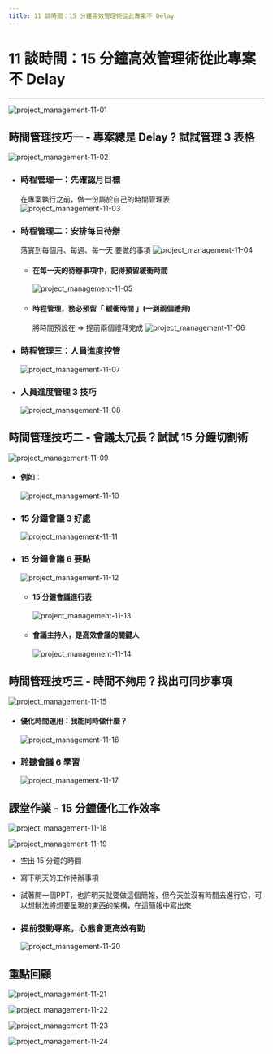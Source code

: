```yaml
---
title: 11 談時間：15 分鐘高效管理術從此專案不 Delay
---
```

 
# 11 談時間：15 分鐘高效管理術從此專案不 Delay
---

![project_management-11-01](/docFubon/project_management/project_management-11-01.png)

## 時間管理技巧一 - 專案總是 Delay ? 試試管理 3 表格
  ![project_management-11-02](/docFubon/project_management/project_management-11-02.png)

  - ### 時程管理一：先確認月目標
    在專案執行之前，做一份屬於自己的時間管理表
    ![project_management-11-03](/docFubon/project_management/project_management-11-03.png)

  - ### 時程管理二：安排每日待辦
    落實到每個月、每週、每一天 要做的事項
    ![project_management-11-04](/docFubon/project_management/project_management-11-04.png)

    - #### 在每一天的待辦事項中，記得預留緩衝時間
      ![project_management-11-05](/docFubon/project_management/project_management-11-05.png)

    - #### 時程管理，務必預留「 緩衝時間 」(一到兩個禮拜)
      將時間預設在 => 提前兩個禮拜完成
      ![project_management-11-06](/docFubon/project_management/project_management-11-06.png)

  - ### 時程管理三：人員進度控管
    ![project_management-11-07](/docFubon/project_management/project_management-11-07.png)

  - ### 人員進度管理 3 技巧
    ![project_management-11-08](/docFubon/project_management/project_management-11-08.png)

## 時間管理技巧二 - 會議太冗長？試試 15 分鐘切割術
  ![project_management-11-09](/docFubon/project_management/project_management-11-09.png)

  - #### 例如：
    ![project_management-11-10](/docFubon/project_management/project_management-11-10.png)

  - ### 15 分鐘會議 3 好處
    ![project_management-11-11](/docFubon/project_management/project_management-11-11.png)

  - ### 15 分鐘會議 6 要點
    ![project_management-11-12](/docFubon/project_management/project_management-11-12.png)

    - #### 15 分鐘會議進行表
      ![project_management-11-13](/docFubon/project_management/project_management-11-13.png)

    - #### 會議主持人，是高效會議的關鍵人
      ![project_management-11-14](/docFubon/project_management/project_management-11-14.png)

## 時間管理技巧三 - 時間不夠用？找出可同步事項
  ![project_management-11-15](/docFubon/project_management/project_management-11-15.png)

  - #### 優化時間運用：我能同時做什麼？
    ![project_management-11-16](/docFubon/project_management/project_management-11-16.png)

  - ### 聆聽會議 6 學習
    ![project_management-11-17](/docFubon/project_management/project_management-11-17.png)

## 課堂作業 - 15 分鐘優化工作效率
  ![project_management-11-18](/docFubon/project_management/project_management-11-18.png)

  ![project_management-11-19](/docFubon/project_management/project_management-11-19.png)
  - 空出 15 分鐘的時間
  - 寫下明天的工作待辦事項
  - 試著開一個PPT，也許明天就要做這個簡報，但今天並沒有時間去進行它，可以想辦法將想要呈現的東西的架構，在這簡報中寫出來

  - ### 提前發動專案，心態會更高效有勁
    ![project_management-11-20](/docFubon/project_management/project_management-11-20.png)

## 重點回顧
  ![project_management-11-21](/docFubon/project_management/project_management-11-21.png)

  ![project_management-11-22](/docFubon/project_management/project_management-11-22.png)

  ![project_management-11-23](/docFubon/project_management/project_management-11-23.png)

  ![project_management-11-24](/docFubon/project_management/project_management-11-24.png)

